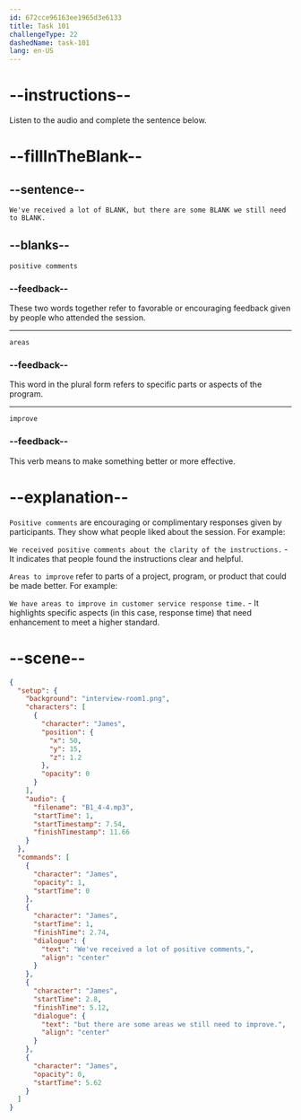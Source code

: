 ```yaml
---
id: 672cce96163ee1965d3e6133
title: Task 101
challengeType: 22
dashedName: task-101
lang: en-US
---
```


<!-- (Audio) James: We've received a lot of positive comments, but there are some areas we still need to improve. -->

# --instructions--

Listen to the audio and complete the sentence below.

# --fillInTheBlank--

## --sentence--

`We've received a lot of BLANK, but there are some BLANK we still need to BLANK.`

## --blanks--

`positive comments`

### --feedback--

These two words together refer to favorable or encouraging feedback given by people who attended the session.

---

`areas`

### --feedback--

This word in the plural form refers to specific parts or aspects of the program.

---

`improve`

### --feedback--

This verb means to make something better or more effective.

# --explanation--

`Positive comments` are encouraging or complimentary responses given by participants. They show what people liked about the session. For example:

`We received positive comments about the clarity of the instructions.` - It indicates that people found the instructions clear and helpful.

`Areas to improve` refer to parts of a project, program, or product that could be made better. For example:

`We have areas to improve in customer service response time.` - It highlights specific aspects (in this case, response time) that need enhancement to meet a higher standard.

# --scene--

```json
{
  "setup": {
    "background": "interview-room1.png",
    "characters": [
      {
        "character": "James",
        "position": {
          "x": 50,
          "y": 15,
          "z": 1.2
        },
        "opacity": 0
      }
    ],
    "audio": {
      "filename": "B1_4-4.mp3",
      "startTime": 1,
      "startTimestamp": 7.54,
      "finishTimestamp": 11.66
    }
  },
  "commands": [
    {
      "character": "James",
      "opacity": 1,
      "startTime": 0
    },
    {
      "character": "James",
      "startTime": 1,
      "finishTime": 2.74,
      "dialogue": {
        "text": "We've received a lot of positive comments,",
        "align": "center"
      }
    },
    {
      "character": "James",
      "startTime": 2.8,
      "finishTime": 5.12,
      "dialogue": {
        "text": "but there are some areas we still need to improve.",
        "align": "center"
      }
    },
    {
      "character": "James",
      "opacity": 0,
      "startTime": 5.62
    }
  ]
}
```
